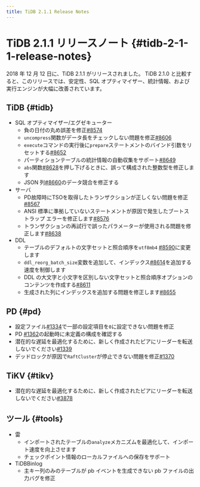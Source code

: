 ```yaml
---
title: TiDB 2.1.1 Release Notes
---
```


# TiDB 2.1.1 リリースノート {#tidb-2-1-1-release-notes}

2018 年 12 月 12 日に、TiDB 2.1.1 がリリースされました。 TiDB 2.1.0 と比較すると、このリリースでは、安定性、SQL オプティマイザー、統計情報、および実行エンジンが大幅に改善されています。

## TiDB {#tidb}

-   SQL オプティマイザー/エグゼキューター
    -   負の日付の丸め誤差を修正[#8574](https://github.com/pingcap/tidb/pull/8574)
    -   `uncompress`関数がデータ長をチェックしない問題を修正[#8606](https://github.com/pingcap/tidb/pull/8606)
    -   `execute`コマンドの実行後に`prepare`ステートメントのバインド引数をリセットする[#8652](https://github.com/pingcap/tidb/pull/8652)
    -   パーティションテーブルの統計情報の自動収集をサポート[#8649](https://github.com/pingcap/tidb/pull/8649)
    -   `abs`関数[#8628](https://github.com/pingcap/tidb/pull/8628)を押し下げるときに、誤って構成された整数型を修正します
    -   JSON 列[#8660](https://github.com/pingcap/tidb/pull/8660)のデータ競合を修正する
-   サーバ
    -   PD故障時にTSOを取得したトランザクションが正しくない問題を修正[#8567](https://github.com/pingcap/tidb/pull/8567)
    -   ANSI 標準に準拠していないステートメントが原因で発生したブートストラップ エラーを修正します[#8576](https://github.com/pingcap/tidb/pull/8576)
    -   トランザクションの再試行で誤ったパラメーターが使用される問題を修正します[#8638](https://github.com/pingcap/tidb/pull/8638)
-   DDL
    -   テーブルのデフォルトの文字セットと照合順序を`utf8mb4` [#8590](https://github.com/pingcap/tidb/pull/8590)に変更します
    -   `ddl_reorg_batch_size`変数を追加して、インデックス[#8614](https://github.com/pingcap/tidb/pull/8614)を追加する速度を制御します
    -   DDL の大文字と小文字を区別しない文字セットと照合順序オプションのコンテンツを作成する[#8611](https://github.com/pingcap/tidb/pull/8611)
    -   生成された列にインデックスを追加する問題を修正します[#8655](https://github.com/pingcap/tidb/pull/8655)

## PD {#pd}

-   設定ファイル[#1334](https://github.com/pingcap/pd/pull/1334)で一部の設定項目を`0`に設定できない問題を修正
-   PD [#1362](https://github.com/pingcap/pd/pull/1362)の起動時に未定義の構成を確認する
-   潜在的な遅延を最適化するために、新しく作成されたピアにリーダーを転送しないでください[#1339](https://github.com/pingcap/pd/pull/1339)
-   デッドロックが原因で`RaftCluster`が停止できない問題を修正[#1370](https://github.com/pingcap/pd/pull/1370)

## TiKV {#tikv}

-   潜在的な遅延を最適化するために、新しく作成されたピアにリーダーを転送しないでください[#3878](https://github.com/tikv/tikv/pull/3878)

## ツール {#tools}

-   雷
    -   インポートされたテーブルの`analyze`メカニズムを最適化して、インポート速度を向上させます
    -   チェックポイント情報のローカルファイルへの保存をサポート
-   TiDBBinlog
    -   主キー列のみのテーブルが pb イベントを生成できない pb ファイルの出力バグを修正
